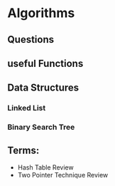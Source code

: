 # Algorithms
## Questions
## useful Functions
## Data Structures
### Linked List
### Binary Search Tree


## Terms:
 - Hash Table Review
 - Two Pointer Technique Review